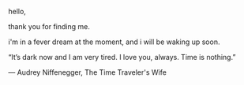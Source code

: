 
hello, 

thank you for finding me. 

i'm in a fever dream at the moment, and i will be waking up soon. 

“It’s dark now and I am very tired. I love you, always. Time is nothing.”

― Audrey Niffenegger, The Time Traveler's Wife

